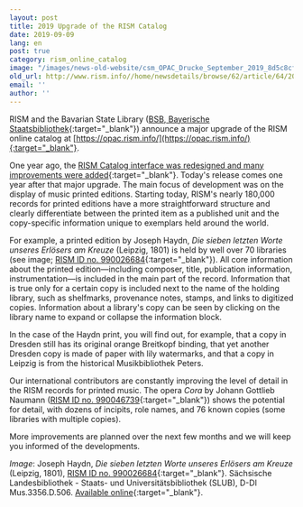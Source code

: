 ```yaml
---
layout: post
title: 2019 Upgrade of the RISM Catalog
date: 2019-09-09
lang: en
post: true
category: rism_online_catalog
image: "/images/news-old-website/csm_OPAC_Drucke_September_2019_8d5c8cf833.jpg"
old_url: http://www.rism.info//home/newsdetails/browse/62/article/64/2019-upgrade-of-the-rism-catalog.html
email: ''
author: ''
---
```


RISM and the Bavarian State Library ([BSB, Bayerische Staatsbibliothek](https://www.bsb-muenchen.de/){:target="_blank"}) announce a major upgrade of the RISM online catalog at [https://opac.rism.info/](https://opac.rism.info/){:target="_blank"}.

One year ago, the [RISM Catalog interface was redesigned and many improvements were added](/new_at_rism/2018/07/16/new-version-of-the-rism-online-catalog.html){:target="_blank"}. Today's release comes one year after that major upgrade. The main focus of development was on the display of music printed editions. Starting today, RISM's nearly 180,000 records for printed editions have a more straightforward structure and clearly differentiate between the printed item as a published unit and the copy-specific information unique to exemplars held around the world.

For example, a printed edition by Joseph Haydn, _Die sieben letzten Worte unseres Erlösers am Kreuze_ (Leipzig, 1801) is held by well over 70 libraries (see image; [RISM ID no. 990026684](https://opac.rism.info/search?id=990026684&View=rism&Language=en){:target="_blank"}). All core information about the printed edition—including composer, title, publication information, instrumentation—is included in the main part of the record. Information that is true only for a certain copy is included next to the name of the holding library, such as shelfmarks, provenance notes, stamps, and links to digitized copies. Information about a library's copy can be seen by clicking on the library name to expand or collapse the information block.

In the case of the Haydn print, you will find out, for example, that a copy in Dresden still has its original orange Breitkopf binding, that yet another Dresden copy is made of paper with lily watermarks, and that a copy in Leipzig is from the historical Musikbibliothek Peters.

Our international contributors are constantly improving the level of detail in the RISM records for printed music. The opera _Cora_ by Johann Gottlieb Naumann ([RISM ID no. 990046739](https://opac.rism.info/search?id=990046739&View=rism&Language=en){:target="_blank"}) shows the potential for detail, with dozens of incipits, role names, and 76 known copies (some libraries with multiple copies).

More improvements are planned over the next few months and we will keep you informed of the developments.

_Image_: Joseph Haydn, _Die sieben letzten Worte unseres Erlösers am Kreuze_ (Leipzig, 1801), [RISM ID no. 990026684](https://opac.rism.info/search?id=990026684&View=rism&Language=en){:target="_blank"}. Sächsische Landesbibliothek - Staats- und Universitätsbibliothek (SLUB), D-Dl Mus.3356.D.506. [Available online](http://digital.slub-dresden.de/id477566804){:target="_blank"}.


